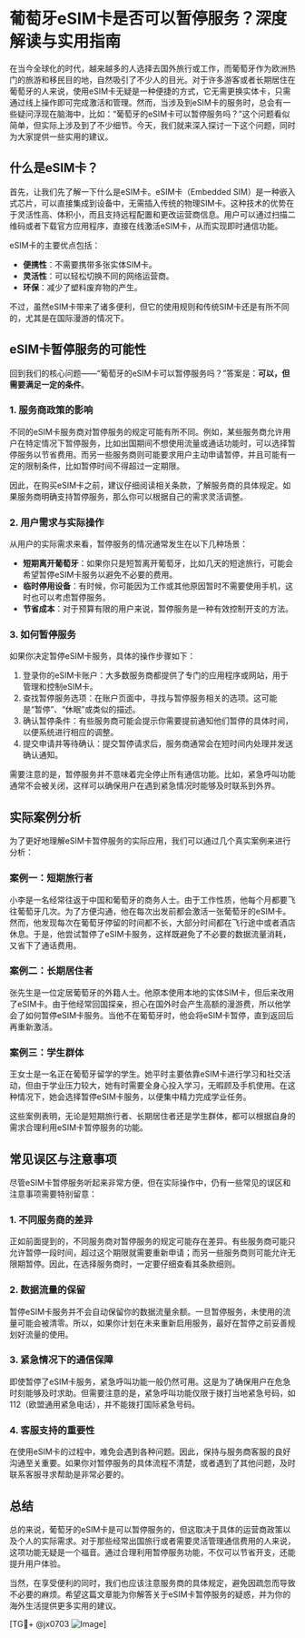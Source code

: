 # 葡萄牙eSIM卡是否可以暂停服务？深度解读与实用指南

在当今全球化的时代，越来越多的人选择去国外旅行或工作，而葡萄牙作为欧洲热门的旅游和移民目的地，自然吸引了不少人的目光。对于许多游客或者长期居住在葡萄牙的人来说，使用eSIM卡无疑是一种便捷的方式，它无需更换实体卡，只需通过线上操作即可完成激活和管理。然而，当涉及到eSIM卡的服务时，总会有一些疑问浮现在脑海中，比如：“葡萄牙的eSIM卡可以暂停服务吗？”这个问题看似简单，但实际上涉及到了不少细节。今天，我们就来深入探讨一下这个问题，同时为大家提供一些实用的建议。

## 什么是eSIM卡？

首先，让我们先了解一下什么是eSIM卡。eSIM卡（Embedded SIM）是一种嵌入式芯片，可以直接集成到设备中，无需插入传统的物理SIM卡。这种技术的优势在于灵活性高、体积小，而且支持远程配置和更改运营商信息。用户可以通过扫描二维码或者下载官方应用程序，直接在线激活eSIM卡，从而实现即时通信功能。

eSIM卡的主要优点包括：
- **便携性**：不需要携带多张实体SIM卡。
- **灵活性**：可以轻松切换不同的网络运营商。
- **环保**：减少了塑料废弃物的产生。
  
不过，虽然eSIM卡带来了诸多便利，但它的使用规则和传统SIM卡还是有所不同的，尤其是在国际漫游的情况下。

## eSIM卡暂停服务的可能性

回到我们的核心问题——“葡萄牙的eSIM卡可以暂停服务吗？”答案是：**可以，但需要满足一定的条件**。

### 1. 服务商政策的影响

不同的eSIM卡服务商对暂停服务的规定可能有所不同。例如，某些服务商允许用户在特定情况下暂停服务，比如出国期间不想使用流量或通话功能时，可以选择暂停服务以节省费用。而另一些服务商则可能要求用户主动申请暂停，并且可能有一定的限制条件，比如暂停时间不得超过一定期限。

因此，在购买eSIM卡之前，建议仔细阅读相关条款，了解服务商的具体规定。如果服务商明确支持暂停服务，那么你可以根据自己的需求灵活调整。

### 2. 用户需求与实际操作

从用户的实际需求来看，暂停服务的情况通常发生在以下几种场景：

- **短期离开葡萄牙**：如果你只是短暂离开葡萄牙，比如几天的短途旅行，可能会希望暂停eSIM卡服务以避免不必要的费用。
- **临时停用设备**：有时候，你可能因为工作或其他原因暂时不需要使用手机，这时也可以考虑暂停服务。
- **节省成本**：对于预算有限的用户来说，暂停服务是一种有效控制开支的方法。

### 3. 如何暂停服务

如果你决定暂停eSIM卡服务，具体的操作步骤如下：

1. 登录你的eSIM卡账户：大多数服务商都提供了专门的应用程序或网站，用于管理和控制eSIM卡。
2. 查找暂停服务选项：在账户页面中，寻找与暂停服务相关的选项。这可能是“暂停”、“休眠”或类似的描述。
3. 确认暂停条件：有些服务商可能会提示你需要提前通知他们暂停的具体时间，以便系统进行相应的调整。
4. 提交申请并等待确认：提交暂停请求后，服务商通常会在短时间内处理并发送确认通知。

需要注意的是，暂停服务并不意味着完全停止所有通信功能。比如，紧急呼叫功能通常不会被关闭，这样可以确保用户在遇到紧急情况时能够及时联系到外界。

## 实际案例分析

为了更好地理解eSIM卡暂停服务的实际应用，我们可以通过几个真实案例来进行分析：

### 案例一：短期旅行者

小李是一名经常往返于中国和葡萄牙的商务人士。由于工作性质，他每个月都要飞往葡萄牙几次。为了方便沟通，他在每次出发前都会激活一张葡萄牙的eSIM卡。然而，他发现每次在葡萄牙停留的时间都不长，大部分时间都在飞行途中或者酒店休息。于是，他尝试暂停了eSIM卡服务，这样既避免了不必要的数据流量消耗，又省下了通话费用。

### 案例二：长期居住者

张先生是一位定居葡萄牙的外籍人士。他原本使用本地的实体SIM卡，但后来改用了eSIM卡。由于他经常回国探亲，担心在国外时会产生高额的漫游费，所以他学会了如何暂停eSIM卡服务。当他不在葡萄牙时，他会将eSIM卡暂停，直到返回后再重新激活。

### 案例三：学生群体

王女士是一名正在葡萄牙留学的学生。她平时主要依靠eSIM卡进行学习和社交活动，但由于学业压力较大，她有时需要全身心投入学习，无暇顾及手机使用。在这种情况下，她会选择暂停eSIM卡服务，以便集中精力完成学业任务。

这些案例表明，无论是短期旅行者、长期居住者还是学生群体，都可以根据自身的需求合理利用eSIM卡暂停服务的功能。

## 常见误区与注意事项

尽管eSIM卡暂停服务听起来非常方便，但在实际操作中，仍有一些常见的误区和注意事项需要特别留意：

### 1. 不同服务商的差异

正如前面提到的，不同服务商对暂停服务的规定可能存在差异。有些服务商可能只允许暂停一段时间，超过这个期限就需要重新申请；而另一些服务商则可能允许无限期暂停。因此，在选择服务商时，一定要仔细查看其条款细则。

### 2. 数据流量的保留

暂停eSIM卡服务并不会自动保留你的数据流量余额。一旦暂停服务，未使用的流量可能会被清零。所以，如果你计划在未来重新启用服务，最好在暂停之前妥善规划好流量的使用。

### 3. 紧急情况下的通信保障

即使暂停了eSIM卡服务，紧急呼叫功能一般仍然可用。这是为了确保用户在危急时刻能够及时求助。但需要注意的是，紧急呼叫功能仅限于拨打当地紧急号码，如112（欧盟通用紧急电话），并不能拨打国际紧急号码。

### 4. 客服支持的重要性

在使用eSIM卡的过程中，难免会遇到各种问题。因此，保持与服务商客服的良好沟通至关重要。如果你对暂停服务的具体流程不清楚，或者遇到了其他问题，及时联系客服寻求帮助是非常必要的。

## 总结

总的来说，葡萄牙的eSIM卡是可以暂停服务的，但这取决于具体的运营商政策以及个人的实际需求。对于那些经常出国旅行或者需要灵活管理通信费用的人来说，这项功能无疑是一个福音。通过合理利用暂停服务功能，不仅可以节省开支，还能提升用户体验。

当然，在享受便利的同时，我们也应该注意服务商的具体规定，避免因疏忽而导致不必要的麻烦。希望这篇文章能为你解答关于eSIM卡暂停服务的疑惑，并为你的海外生活提供更多实用的建议。

[TG💪+ @jx0703 ![Image](https://github.com/user-attachments/assets/dbca1d08-cadb-493c-b0ec-ad6f7a83f270)]